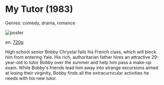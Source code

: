 # My Tutor (1983)

Genres: comedy, drama, romance

![poster](http://image.tmdb.org/t/p/w500/vXv3DjdmCMxrc8uTZkMmwrq20xm.jpg)

en:
  [720p](magnet:?xt=urn:btih:9CF5BC50D97197FC13707A6E0C262144ECD45E06&tr=udp://glotorrents.pw:6969/announce&tr=udp://tracker.opentrackr.org:1337/announce&tr=udp://torrent.gresille.org:80/announce&tr=udp://tracker.openbittorrent.com:80&tr=udp://tracker.coppersurfer.tk:6969&tr=udp://tracker.leechers-paradise.org:6969&tr=udp://p4p.arenabg.ch:1337&tr=udp://tracker.internetwarriors.net:1337)
  


High school senior Bobby Chrystal fails his French class, which will block him from entering Yale. His rich, authoritarian father hires an attractive 29-year-old to tutor Bobby over the summer and help him pass a make-up exam. While Bobby's friends lead him away into strange excursions aimed at losing their virginity, Bobby finds all the extracurricular activities he needs with his new tutor.